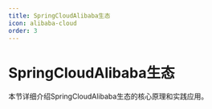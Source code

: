 ```yaml
---
title: SpringCloudAlibaba生态
icon: alibaba-cloud
order: 3
---
```


# SpringCloudAlibaba生态

本节详细介绍SpringCloudAlibaba生态的核心原理和实践应用。
